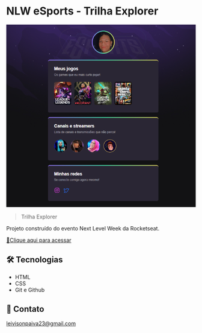 # NLW eSports - Trilha Explorer

![preview](./.github/preview.png)

> Trilha Explorer

Projeto construído do evento Next Level Week da Rocketseat.

[🔗Clique aqui para acessar](https://leivisonpaiva.github.io/nlw-esports-explorer/)

## 🛠️ Tecnologias

- HTML
- CSS
- Git e Github

## 💜 Contato

leivisonpaiva23@gmail.com